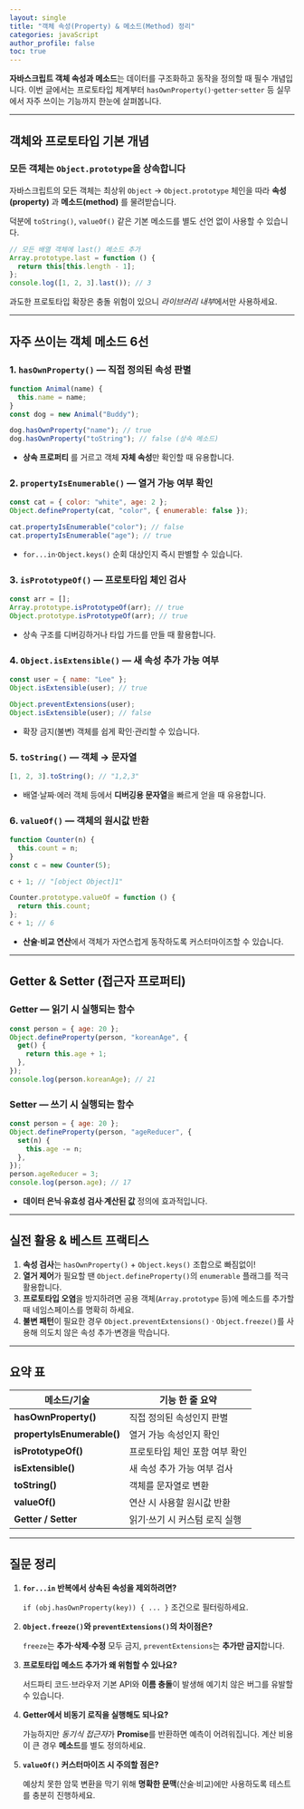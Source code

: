 ```yaml
---
layout: single
title: "객체 속성(Property) & 메소드(Method) 정리"
categories: javaScript
author_profile: false
toc: true
---
```


**자바스크립트 객체 속성과 메소드**는 데이터를 구조화하고 동작을 정의할 때 필수 개념입니다. 이번 글에서는 프로토타입 체계부터 `hasOwnProperty()`·`getter`·`setter` 등 실무에서 자주 쓰이는 기능까지 한눈에 살펴봅니다.

---

## 객체와 프로토타입 기본 개념

### 모든 객체는 `Object.prototype`을 상속합니다

자바스크립트의 모든 객체는 최상위 `Object` → `Object.prototype` 체인을 따라 **속성(property)** 과 **메소드(method)** 를 물려받습니다.

덕분에 `toString()`, `valueOf()` 같은 기본 메소드를 별도 선언 없이 사용할 수 있습니다.

```jsx
// 모든 배열 객체에 last() 메소드 추가
Array.prototype.last = function () {
  return this[this.length - 1];
};
console.log([1, 2, 3].last()); // 3
```

과도한 프로토타입 확장은 충돌 위험이 있으니 *라이브러리 내부*에서만 사용하세요.

---

## 자주 쓰이는 객체 메소드 6선

### 1. `hasOwnProperty()` — 직접 정의된 속성 판별

```jsx
function Animal(name) {
  this.name = name;
}
const dog = new Animal("Buddy");

dog.hasOwnProperty("name"); // true
dog.hasOwnProperty("toString"); // false (상속 메소드)
```

- **상속 프로퍼티** 를 거르고 객체 **자체 속성**만 확인할 때 유용합니다.

### 2. `propertyIsEnumerable()` — 열거 가능 여부 확인

```jsx
const cat = { color: "white", age: 2 };
Object.defineProperty(cat, "color", { enumerable: false });

cat.propertyIsEnumerable("color"); // false
cat.propertyIsEnumerable("age"); // true
```

- `for...in`·`Object.keys()` 순회 대상인지 즉시 판별할 수 있습니다.

### 3. `isPrototypeOf()` — 프로토타입 체인 검사

```jsx
const arr = [];
Array.prototype.isPrototypeOf(arr); // true
Object.prototype.isPrototypeOf(arr); // true
```

- 상속 구조를 디버깅하거나 타입 가드를 만들 때 활용합니다.

### 4. `Object.isExtensible()` — 새 속성 추가 가능 여부

```jsx
const user = { name: "Lee" };
Object.isExtensible(user); // true

Object.preventExtensions(user);
Object.isExtensible(user); // false
```

- 확장 금지(불변) 객체를 쉽게 확인·관리할 수 있습니다.

### 5. `toString()` — 객체 → 문자열

```jsx
[1, 2, 3].toString(); // "1,2,3"
```

- 배열·날짜·에러 객체 등에서 **디버깅용 문자열**을 빠르게 얻을 때 유용합니다.

### 6. `valueOf()` — 객체의 원시값 반환

```jsx
function Counter(n) {
  this.count = n;
}
const c = new Counter(5);

c + 1; // "[object Object]1"

Counter.prototype.valueOf = function () {
  return this.count;
};
c + 1; // 6
```

- **산술·비교 연산**에서 객체가 자연스럽게 동작하도록 커스터마이즈할 수 있습니다.

---

## Getter & Setter (접근자 프로퍼티)

### Getter — 읽기 시 실행되는 함수

```jsx
const person = { age: 20 };
Object.defineProperty(person, "koreanAge", {
  get() {
    return this.age + 1;
  },
});
console.log(person.koreanAge); // 21
```

### Setter — 쓰기 시 실행되는 함수

```jsx
const person = { age: 20 };
Object.defineProperty(person, "ageReducer", {
  set(n) {
    this.age -= n;
  },
});
person.ageReducer = 3;
console.log(person.age); // 17
```

- **데이터 은닉**·**유효성 검사**·**계산된 값** 정의에 효과적입니다.

---

## 실전 활용 & 베스트 프랙티스

1. **속성 검사**는 `hasOwnProperty()` + `Object.keys()` 조합으로 빠짐없이!
2. **열거 제어**가 필요할 땐 `Object.defineProperty()`의 `enumerable` 플래그를 적극 활용합니다.
3. **프로토타입 오염**을 방지하려면 공용 객체(`Array.prototype` 등)에 메소드를 추가할 때 네임스페이스를 명확히 하세요.
4. **불변 패턴**이 필요한 경우 `Object.preventExtensions()` · `Object.freeze()`를 사용해 의도치 않은 속성 추가·변경을 막습니다.

---

## 요약 표

| 메소드/기술                | 기능 한 줄 요약                |
| -------------------------- | ------------------------------ |
| **hasOwnProperty()**       | 직접 정의된 속성인지 판별      |
| **propertyIsEnumerable()** | 열거 가능 속성인지 확인        |
| **isPrototypeOf()**        | 프로토타입 체인 포함 여부 확인 |
| **isExtensible()**         | 새 속성 추가 가능 여부 검사    |
| **toString()**             | 객체를 문자열로 변환           |
| **valueOf()**              | 연산 시 사용할 원시값 반환     |
| **Getter / Setter**        | 읽기·쓰기 시 커스텀 로직 실행  |

---

## 질문 정리

1. **`for...in` 반복에서 상속된 속성을 제외하려면?**

   `if (obj.hasOwnProperty(key)) { ... }` 조건으로 필터링하세요.

2. **`Object.freeze()`와 `preventExtensions()`의 차이점은?**

   `freeze`는 **추가·삭제·수정** 모두 금지, `preventExtensions`는 **추가만 금지**합니다.

3. **프로토타입 메소드 추가가 왜 위험할 수 있나요?**

   서드파티 코드·브라우저 기본 API와 **이름 충돌**이 발생해 예기치 않은 버그를 유발할 수 있습니다.

4. **Getter에서 비동기 로직을 실행해도 되나요?**

   가능하지만 *동기식 접근자*가 **Promise**를 반환하면 예측이 어려워집니다. 계산 비용이 큰 경우 **메소드**를 별도 정의하세요.

5. **`valueOf()` 커스터마이즈 시 주의할 점은?**

   예상치 못한 암묵 변환을 막기 위해 **명확한 문맥**(산술·비교)에만 사용하도록 테스트를 충분히 진행하세요.
